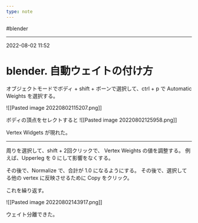 ```yaml
---
type: note
---
```


#blender

---
2022-08-02  11:52

# blender. 自動ウェイトの付け方

オブジェクトモードでボディ + shift + ボーンで選択して、ctrl + p で Automatic Weights を選択する。


![[Pasted image 20220802115207.png]]


ボディの頂点をセレクトすると
![[Pasted image 20220802125958.png]]

Vertex Widgets が現れた。

---
周りを選択して、shift + 2回クリックで、 Vertex Weights の値を調整する。
例えば、Upperleg を 0 にして影響をなくする。

その後で、Normalize で、合計が 1.0 になるようにする。
その後で、選択してる他の vertex に反映させるために Copy をクリック。

これを繰り返す。

![[Pasted image 20220802143917.png]]

ウェイト分離できた。

